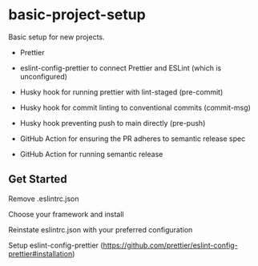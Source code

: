 # basic-project-setup

Basic setup for new projects.

- Prettier
- eslint-config-prettier to connect Prettier and ESLint (which is unconfigured)

- Husky hook for running prettier with lint-staged (pre-commit)
- Husky hook for commit linting to conventional commits (commit-msg)
- Husky hook preventing push to main directly (pre-push)

- GitHub Action for ensuring the PR adheres to semantic release spec
- GitHub Action for running semantic release

## Get Started

Remove .eslintrc.json

Choose your framework and install

Reinstate eslintrc.json with your preferred configuration

Setup eslint-config-prettier (https://github.com/prettier/eslint-config-prettier#installation)
